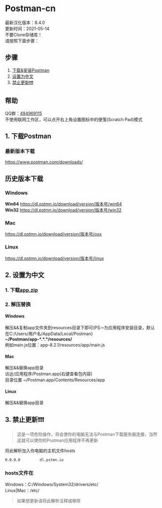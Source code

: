 # Postman-cn
最新汉化版本：8.4.0  
更新时间：2021-05-14  
不要Clone存储库！  
请按照下面步骤：

## 步骤
1. [下载&安装Postman](#1-下载Postman)  
2. [设置为中文](#2-设置为中文)  
3. [禁止更新❗❗❗](#3-禁止更新)  

## 帮助
QQ群：[494969115](https://jq.qq.com/?_wv=1027&k=WAheqTCx)  
不使用联网工作区，可以点开右上角设置图标中的便笺(Scratch Pad)模式


## 1. 下载Postman

### 最新版本下载
https://www.postman.com/downloads/


## 历史版本下载

### Windows
**Win64** https://dl.pstmn.io/download/version/版本号/win64  
**Win32** https://dl.pstmn.io/download/version/版本号/win32

### Mac
https://dl.pstmn.io/download/version/版本号/osx

### Linux
https://dl.pstmn.io/download/version/版本号/linux


## 2. 设置为中文
### 1. 下载[**app.zip**](https://github.com/hlmd/Postman-cn/releases)  

### 2. 解压替换
#### Windows
解压&&复制app文件夹到resources目录下即可(PS:\~为应用程序安装目录，默认在C:/Users/用户名/AppData/Local/Postman)  
**\~/Postman/app-\*.\*.\*/resources/**  
例如main.js位置：app-8.2.1/resources/app/main.js

#### Mac
解压&&替换app目录  
访达/应用程序/Postman.app(右键查看包内容)  
目录位置 ~/Postman.app/Contents/Resources/app

#### Linux
解压&&替换app目录


## 3. 禁止更新❗❗❗
> 这是一项危险操作，将会使你的电脑无法与Postman下载服务器连接，当然这就可以使你的Postman应用程序不再更新  

将此解析加入你电脑的主机文件hosts
```
0.0.0.0         dl.pstmn.io
```
### hosts文件在
Windows：C:/Windows/System32/drivers/etc/  
Linux|Mac：/etc/

> 如果想更新请将此解析注释或移除


